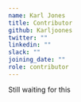 ```yaml
---
name: Karl Jones
title: Contributor
github: Karljoones
twitter: ""
linkedin: ""
slack: ""
joining_date: ""
role: contributor
---
```


Still waiting for this
